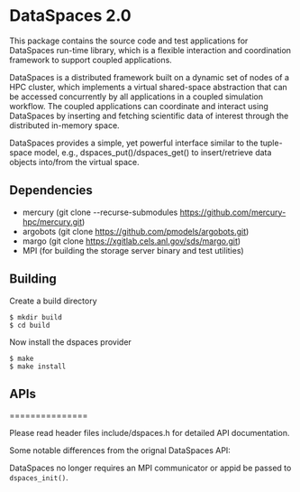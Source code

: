 # DataSpaces 2.0

This package contains the source code and test applications for
DataSpaces run-time library, which is a flexible interaction and
coordination framework to support coupled applications.

DataSpaces is a distributed framework built on a dynamic set of nodes
of a HPC cluster, which implements a virtual shared-space abstraction
that can be accessed concurrently by all applications in a coupled
simulation workflow. The coupled applications can coordinate and
interact using DataSpaces by inserting and fetching scientific data
of interest through the distributed in-memory space.

DataSpaces provides a simple, yet powerful interface similar to the
tuple-space model, e.g., dspaces_put()/dspaces_get() to insert/retrieve data
objects into/from the virtual space.

## Dependencies

* mercury (git clone --recurse-submodules https://github.com/mercury-hpc/mercury.git)
* argobots (git clone https://github.com/pmodels/argobots.git)
* margo (git clone https://xgitlab.cels.anl.gov/sds/margo.git)
* MPI (for building the storage server binary and test utilities)

## Building
Create a build directory
```
$ mkdir build
$ cd build
```
Now install the dspaces provider
```
$ make
$ make install
```

## APIs
===============

Please read header files include/dspaces.h for detailed API documentation. 

Some notable differences from the orignal DataSpaces API:

DataSpaces no longer requires an MPI communicator or appid be passed to `dspaces_init()`. 

